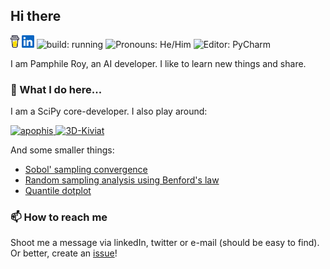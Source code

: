 ## Hi there <img src="https://media.giphy.com/media/hvRJCLFzcasrR4ia7z/giphy.gif" width="25px" alt="">

<p>
<a href="https://www.buymeacoffee.com/tupui"><img height="20" src="./icons/coffee.svg" alt=""/></a>
<a href="https://www.linkedin.com/in/tupui/"><img height="20" src="./icons/linkedin.svg" alt=""/></a>
<img src="https://img.shields.io/badge/build-running-orange" height="20" alt="build: running"/>
<img src="https://img.shields.io/badge/Pronouns-He%2FHim-blue" height="20" alt="Pronouns: He/Him"/> 
<img src="https://img.shields.io/badge/%F0%9F%94%A7 Editor-PyCharm-green" height="20" alt="Editor: PyCharm"/>
</p>

I am Pamphile Roy, an AI developer. I like to learn new things and share.

### 🔭 What I do here...</strong>
I am a SciPy core-developer. I also play around:

<a href="https://github.com/tupui/apophis"> <img src="https://github-readme-stats.vercel.app/api/pin/?username=tupui&repo=apophis" alt="apophis" height=100> </a> <a href="https://github.com/tupui/3D-Kiviat"> <img src="https://github-readme-stats.vercel.app/api/pin/?username=tupui&repo=3D-Kiviat" alt="3D-Kiviat" height=100> </a>

And some smaller things:

* [Sobol' sampling convergence](https://gist.github.com/tupui/fb6e219b1dd2316b7498ebce231bfff5)
* [Random sampling analysis using Benford's law](https://gist.github.com/tupui/0cedc8592154b2a616a1548a968bbd9b)
* [Quantile dotplot](https://gist.github.com/tupui/c8dd181fd1e732584bbd7109b96177e3)

### 📫 How to reach me

Shoot me a message via linkedIn, twitter or e-mail (should be easy to find). Or better,
create an [issue](https://github.com/tupui/tupui/issues)!
